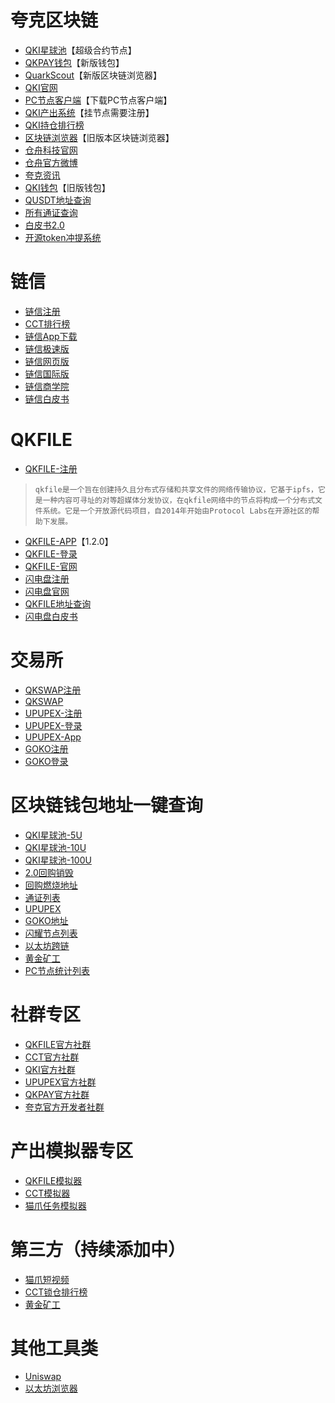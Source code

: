 # 夸克区块链

- [QKI星球池](https://app.web3defi.io/#/superNode2 ':target=_blank')【超级合约节点】
- [QKPAY钱包](https://www.qk-pay.io/ ':target=_blank')【新版钱包】
- [QuarkScout](https://quarkscout.com/ ':target=_blank')【新版区块链浏览器】
- [QKI官网](https://quarkblockchain.org/ ':target=_blank')
- [PC节点客户端](https://static.quarkblockchain.cn/app/pc/quarkblockchain-install.exe?v=199 ':target=_blank')【下载PC节点客户端】
- [QKI产出系统](https://qki.im/ ':target=_blank')【挂节点需要注册】
- [QKI持仓排行榜](https://qkiscan.cn/qki-page ':target=_blank')
- [区块链浏览器](https://qkiscan.cn/ ':target=_blank')【旧版本区块链浏览器】
- [仓舟科技官网](https://cangzhou-china.com/ ':target=_blank')
- [仓舟官方微博](https://www.weibo.com/u/6520163268 ':target=_blank')
- [夸克资讯](https://www.chainchat.ooo/ ':target=_blank')
- [QKI钱包](https://qkibill.io/ ':target=_blank')【旧版钱包】
- [QUSDT地址查询](https://qkiscan.cn/token/0xdf0e293cc3c7ba051763ff6b026da0853d446e38 ':target=_blank')
- [所有通证查询](https://qkiscan.cn/tokens ':target=_blank')
- [白皮书2.0](https://quarkblockchain.org/wp-content/uploads/2020/04/%E5%A4%B8%E5%85%8B%E5%8C%BA%E5%9D%97%E9%93%BE.pdf ':target=_blank')
- [开源token冲提系统](https://github.com/chenjia404/qk-token-system ':target=_blank')

# 链信

- [链信注册](https://lianxin.quarkblockchain.cn/register?code=mcJXNk ':target=_blank')
- [CCT排行榜](https://qkiscan.cn/token/0x4175aa5d372015b67ef58514414086f0f36caa7a/ ':target=_blank')
- [链信App下载](https://kuakelianxin.cn/app-download ':target=_blank')
- [链信极速版](https://lxspeed.quarkblockchain.cn/#/ ':target=_blank')
- [链信网页版](https://kuakelianxin.cn/login ':target=_blank')
- [链信国际版](https://cct-task.com/ ':target=_blank')
- [链信商学院](https://cct-qki.typlog.io/ ':target=_blank')
- [链信白皮书](http://chain-chat.org/white-paper.pdf ':target=_blank')

# QKFILE

- [QKFILE-注册](https://airdrop.qkfile.org/register?invite_code=mSh57f ':target=_blank')
> ```
> qkfile是一个旨在创建持久且分布式存储和共享文件的网络传输协议，它基于ipfs，它是一种内容可寻址的对等超媒体分发协议，在qkfile网络中的节点将构成一个分布式文件系统。它是一个开放源代码项目，自2014年开始由Protocol Labs在开源社区的帮助下发展。
> ```
- [QKFILE-APP](https://shandianpan.com/f/1JX0 ':target=_blank')【1.2.0】
- [QKFILE-登录](https://airdrop.qkfile.org/?v=v ':target=_blank')
- [QKFILE-官网](https://qkfile.io/ ':target=_blank')
- [闪电盘注册](https://lightings.cloud/pub/page/#/registered?i=fy03 ':target=_blank')
- [闪电盘官网](https://lightings.cloud/ ':target=_blank')
- [QKFILE地址查询](https://qkiscan.cn/address/0x60cc940b6284a4c947224c108b0e9538fdfb292c/token?page=1 ':target=_blank')
- [闪电盘白皮书](https://shandianpan.com/f/N ':target=_blank')


# 交易所

- [QKSWAP注册](ttps://v1.qkswap.io/register?invitation_code=xagzhz ':target=_blank')
- [QKSWAP](https://app.qkswap.io/swap ':target=_blank')
- [UPUPEX-注册](https://www.upupex.com/register/Bisl9L ':target=_blank')
- [UPUPEX-登录](https://www.upupex.com/login ':target=_blank')
- [UPUPEX-App](https://www.upupex.com/m/other/download ':target=_blank')
- [GOKO注册](https://www.goko.com/zh_CN/register?inviteCode= ':target=_blank')
- [GOKO登录](https://www.goko.com/zh_CN/login ':target=_blank')

# 区块链钱包地址一键查询

- [QKI星球池-5U](https://qkiscan.cn/address/0x419a7356dc08bf5a20d9f660dee723ecb9345b72 ':target=_blank')
- [QKI星球池-10U](https://qkiscan.io/address/0x134e0600b1ec8924e7b5ec7d51568093e0bbf8cb ':target=_blank')
- [QKI星球池-100U](https://qkiscan.cn/address/0x164f31a5bfa746bcc55bd2279a400b645e99aaeb ':target=_blank')
- [2.0回购销毁](https://qkiscan.cn/address/0x0000000000000000000000000000000000000066/token ':target=_blank')
- [回购燃烧地址](https://qkiscan.io/address/0x0000000000000000000000000000000000000002/token ':target=_blank')
- [通证列表](https://qkiscan.cn/tokens ':target=_blank')
- [UPUPEX](https://qkiscan.cn/address/0x42b293dacd2bcf7875eb72e0265c88807e800001/token ':target=_blank')
- [GOKO地址](https://qkiscan.cn/address/0xe0707b32860d7fa9618e2c3a8f143b02b18d7e04/token ':target=_blank')
- [闪耀节点列表](https://qkiscan.cn/bp ':target=_blank')
- [以太坊跨链](https://qkiscan.cn/address/0xdf5847179f48db8a1841f9986c7446faff0a8795/token ':target=_blank')
- [黄金矿工](https://qkiscan.cn/address/0xc0ec96b6b485bf9469a7ad13cdfe9f58b990fee0/token ':target=_blank')
- [PC节点统计列表](https://qkiscan.io/node-statistics ':target=_blank')

# 社群专区

- [QKFILE官方社群](https://t.me/qkfile ':target=_blank')
- [CCT官方社群](https://t.me/joinchat/FvmSinQmnaRupdKx ':target=_blank')
- [QKI官方社群](https://t.me/quarkblockchain ':target=_blank')
- [UPUPEX官方社群](https://t.me/upupexglobal ':target=_blank')
- [QKPAY官方社群](https://t.me/QuarkPay ':target=_blank')
- [夸克官方开发者社群](https://t.me/QuarkDapp ':target=_blank')


# 产出模拟器专区

- [QKFILE模拟器](http://ccts.space/#/qkf-simulator ':target=_blank')
- [CCT模拟器](http://ccts.space/#/cct-simulator ':target=_blank')
- [猫爪任务模拟器](http://zjzqwl.com/examples/maozhua/index.html ':target=_blank')

# 第三方（持续添加中）

- [猫爪短视频](https://h5.catspawvideo.com/#/download ':target=_blank')
- [CCT锁仓排行榜](https://www.cctjf.com/app/_index.html#pages/cctfinancial/thirdrank ':target=_blank')
- [黄金矿工](https://gold-miner-game.com/login ':target=_blank')

# 其他工具类

- [Uniswap](https://uniswap.consenlabs.com/#/swap ':target=_blank')
- [以太坊浏览器](https://cn.etherscan.com/ ':target=_blank')


